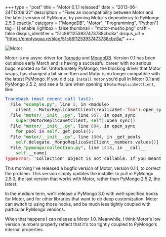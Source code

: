 +++
type = "post"
title = "Motor 0.1.1 released"
date = "2013-06-24T12:09:32"
description = "Fixes an incompatibility between Motor and the latest version of PyMongo, by pinning Motor's dependency to PyMongo 2.5.0 exactly."
category = ["MongoDB", "Motor", "Programming", "Python"]
tag = []
enable_lightbox = false
thumbnail = "motor-musho.png"
draft = false
disqus_identifier = "51c86f1253937473788cbc8a"
disqus_url = "https://emptysqua.re/blog/51c86f1253937473788cbc8a/"
+++

<p><img style="display:block; margin-left:auto; margin-right:auto;" src="motor-musho.png" alt="Motor" title="Motor" border="0"   /></p>
<p>Motor is my async driver for <a href="http://www.tornadoweb.org/">Tornado</a> and <a href="http://www.mongodb.org/">MongoDB</a>. Version 0.1 has been out since early March and is having a successful career with no serious bugs reported so far. Unfortunately PyMongo, the blocking driver that Motor wraps, has changed a bit since then and Motor is no longer compatible with the latest PyMongo. If you did <code>pip install motor</code> you'd pull in Motor 0.1 and PyMongo 2.5.2, and see a failure when opening a <code>MotorReplicaSetClient</code>, like:</p>
<div class="codehilite" style="background: #f8f8f8"><pre style="line-height: 125%"><span style="color: #0044DD">Traceback (most recent call last):</span>
  File <span style="color: #008000">&quot;example.py&quot;</span>, line <span style="color: #666666">3</span>, in &lt;module&gt;
    client <span style="color: #666666">=</span> MotorReplicaSetClient(replicaSet<span style="color: #666666">=</span><span style="color: #BA2121">&#39;foo&#39;</span>)<span style="color: #666666">.</span>open_sync()
  File <span style="color: #008000">&quot;motor/__init__.py&quot;</span>, line <span style="color: #666666">967</span>, in open_sync
    <span style="color: #008000">super</span>(MotorReplicaSetClient, <span style="color: #008000">self</span>)<span style="color: #666666">.</span>open_sync()
  File <span style="color: #008000">&quot;motor/__init__.py&quot;</span>, line <span style="color: #666666">804</span>, in open_sync
    <span style="color: #008000; font-weight: bold">for</span> pool <span style="color: #AA22FF; font-weight: bold">in</span> <span style="color: #008000">self</span><span style="color: #666666">.</span>_get_pools():
  File <span style="color: #008000">&quot;motor/__init__.py&quot;</span>, line <span style="color: #666666">1004</span>, in _get_pools
    <span style="color: #008000">self</span><span style="color: #666666">.</span>delegate<span style="color: #666666">.</span>_MongoReplicaSetClient__members<span style="color: #666666">.</span>values()]
  File <span style="color: #008000">&quot;pymongo/collection.py&quot;</span>, line <span style="color: #666666">1418</span>, in __call__
    <span style="color: #008000">self</span><span style="color: #666666">.</span>__name)
<span style="color: #FF0000">TypeError</span>: &#39;Collection&#39; object is not callable. If you meant to call the &#39;values&#39; method on a &#39;Database&#39; object it is failing because no such method exists.
</pre></div>


<p>This morning I've released a bugfix version of Motor, version 0.1.1, to correct the problem. This version simply updates the installer to pull in PyMongo 2.5.0, the last version that works with Motor, rather than PyMongo 2.5.2, the latest.</p>
<p>In the medium term, we'll release a PyMongo 3.0 with well-specified hooks for Motor, and for other libraries that want to do deep customization. Motor can switch to using those hooks, and be much less tightly coupled with particular PyMongo versions.</p>
<p>When that happens I can release a Motor 1.0. Meanwhile, I think Motor's low version numbers properly reflect that it's too tightly coupled to PyMongo's internal properties.</p>
